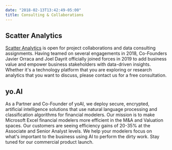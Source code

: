 ```yaml
---
date: "2018-02-13T13:42:49-05:00"
title: Consulting & Collaborations
---
```


## Scatter Analytics

[Scatter Analytics](https://www.scatteranalytics.com/) is open for project collaborations and data consulting assignments. Having teamed on several engagements in 2018, Co-Founders Javier Orraca and Joel Dayrit officially joined forces in 2019 to add business value and empower business stakeholders with data-driven insights. Whether it's a technology platform that you are exploring or research analytics that you want to discuss, please contact us for a free consultation.

## yo.AI

As a Partner and Co-Founder of yoAI, we deploy secure, encrypted, artificial intelligence solutions that use natural language processing and classification algorithms  for financial modelers. Our mission is to make Microsoft Excel financial modelers more efficient in the M&A and Valuation spaces. Our customers are seeing efficiency gains of 20-35% at the Associate and Senior Analyst levels. We help your modelers focus on what's important to the business  using AI to perform the dirty work. Stay tuned for our commercial product launch.